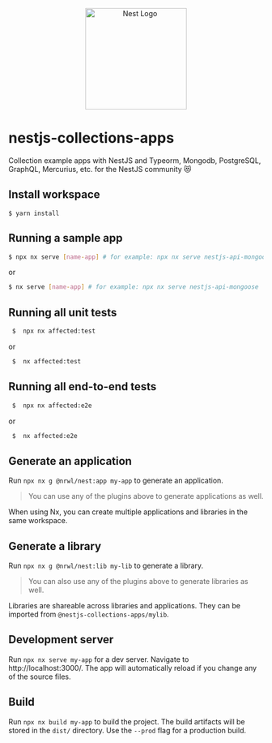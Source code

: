 <p align="center">
  <a href="http://nestjs.com/" target="blank"><img src="https://nestjs.com/img/logo-small.svg" width="200" alt="Nest Logo" /></a>
</p>

# nestjs-collections-apps 

Collection example apps with NestJS and Typeorm, Mongodb, PostgreSQL, GraphQL, Mercurius, etc. for the NestJS community 😻

## Install workspace 

```
$ yarn install
```

## Running a sample app

```bash
$ npx nx serve [name-app] # for example: npx nx serve nestjs-api-mongoose
```

or

```bash
$ nx serve [name-app] # for example: npx nx serve nestjs-api-mongoose
```


## Running all unit tests

```bash
 $  npx nx affected:test 
```

or

```bash
 $  nx affected:test 
```

## Running all end-to-end tests

```bash
 $  npx nx affected:e2e 
```

or

```bash
 $  nx affected:e2e 
```

## Generate an application

Run `npx nx g @nrwl/nest:app my-app` to generate an application.

> You can use any of the plugins above to generate applications as well.

When using Nx, you can create multiple applications and libraries in the same workspace.

## Generate a library

Run `npx nx g @nrwl/nest:lib my-lib` to generate a library.

> You can also use any of the plugins above to generate libraries as well.

Libraries are shareable across libraries and applications. They can be imported from `@nestjs-collections-apps/mylib`.

## Development server

Run `npx nx serve my-app` for a dev server. Navigate to http://localhost:3000/. The app will automatically reload if you change any of the source files.

## Build

Run `npx nx build my-app` to build the project. The build artifacts will be stored in the `dist/` directory. Use the `--prod` flag for a production build.
